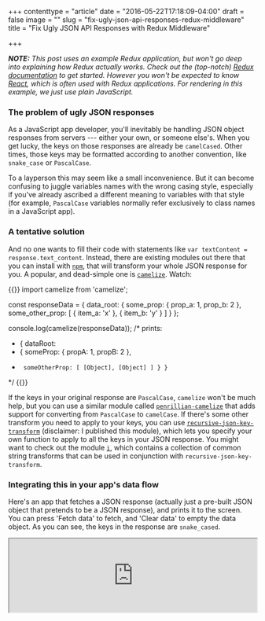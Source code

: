 +++
contenttype = "article"
date = "2016-05-22T17:18:09-04:00"
draft = false
image = ""
slug = "fix-ugly-json-api-responses-redux-middleware"
title = "Fix Ugly JSON API Responses with Redux Middleware"

+++

***NOTE:*** *This post uses an example Redux application, but won't go deep into explaining how Redux actually works. Check out the (top-notch) [Redux documentation](http://redux.js.org/) to get started. However you won't be expected to know [React](https://facebook.github.io/react/), which is often used with Redux applications. For rendering in this example, we just use plain JavaScript.*

### The problem of ugly JSON responses

As a JavaScript app developer, you'll inevitably be handling JSON object responses from servers --- either your own, or someone else's. When you get lucky, the keys on those responses are already be `camelCased`. Other times, those keys may be formatted according to another convention, like `snake_case` or `PascalCase`.

To a layperson this may seem like a small inconvenience. But it can become confusing to juggle variables names with the wrong casing style, especially if you've already ascribed a different meaning to variables with that style (for example, `PascalCase` variables normally refer exclusively to class names in a JavaScript app).

### A tentative solution

And no one wants to fill their code with statements like `var textContent = response.text_content`. Instead, there are existing modules out there that you can install with [`npm`](npmjs.com), that will transform your whole JSON response for you. A popular, and dead-simple one is [`camelize`](https://www.npmjs.com/package/camelize). Watch:

{{<highlight jsx>}}
import camelize from 'camelize';

const responseData = {
  data_root: {
    some_prop: {
      prop_a: 1,
      prop_b: 2
    },
    some_other_prop: [
      {
        item_a: 'x'
      },
      {
        item_b: 'y'
      }
    ]
  }
};

console.log(camelize(responseData));
/* prints:
 * { dataRoot: 
 *    { someProp: { propA: 1, propB: 2 },
 *      someOtherProp: [ [Object], [Object] ] } }
 */
{{</highlight>}}

If the keys in your original response are `PascalCase`, `camelize` won't be much help, but you can use a similar module called [`penrillian-camelize`](https://www.npmjs.com/package/penrillian-camelize) that adds support for converting from `PascalCase` to `camelCase`. If there's some other transform you need to apply to your keys, you can use [`recursive-json-key-transform`](https://www.npmjs.com/package/recursive-json-key-transform) (disclaimer: I published this module), which lets you specify your own function to apply to all the keys in your JSON response. You might want to check out the module [`i`](https://www.npmjs.com/package/i), which contains a collection of common string transforms that can be used in conjunction with `recursive-json-key-transform`.

### Integrating this in your app's data flow

Here's an app that fetches a JSON response (actually just a pre-built JSON object that pretends to be a JSON response), and prints it to the screen. You can press 'Fetch data' to fetch, and 'Clear data' to empty the data object. As you can see, the keys in the response are `snake_cased`.

<iframe src="http://benwiley4000.github.io/redux-json-request-formatting-tutorial/without_camelize.html" style="width:100%" />

First, let's dive into the pieces of this app.
